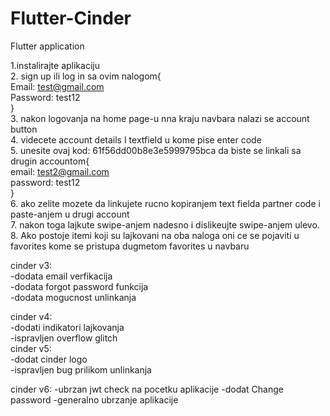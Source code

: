 # Flutter-Cinder
Flutter application

1.instalirajte aplikaciju  
2.  sign up ili log in sa ovim nalogom{  
Email: test@gmail.com  
Password: test12  
}    
3. nakon logovanja na home page-u nna kraju navbara nalazi se account button  
4. videcete account details I textfield u kome pise enter code  
5. unesite ovaj kod: 61f56dd00b8e3e5999795bca da biste se linkali sa drugin accountom{  
email: test2@gmail.com  
password: test12  
}  
6. ako zelite mozete da linkujete rucno kopiranjem text fielda partner code i paste-anjem u drugi account  
7. nakon toga lajkute swipe-anjem nadesno i dislikeujte swipe-anjem ulevo.  
8. Ako postoje itemi koji su lajkovani na oba naloga oni ce se pojaviti u favorites kome se pristupa dugmetom favorites u navbaru  



cinder v3:<br/>
-dodata email verfikacija<br/>
-dodata forgot password funkcija<br/>
-dodata mogucnost unlinkanja<br/>

cinder v4:<br/>
-dodati indikatori lajkovanja<br/>
-ispravljen overflow glitch<br/>
cinder v5:<br/>
-dodat cinder logo<br/>
-ispravljen bug prilikom unlinkanja

cinder v6:
-ubrzan jwt check na pocetku aplikacije
-dodat Change password
-generalno ubrzanje aplikacije
